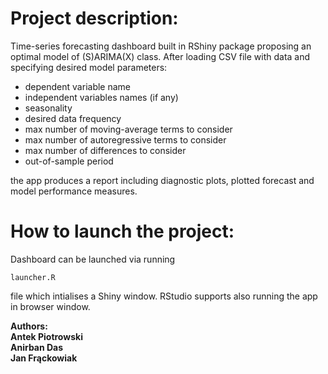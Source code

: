 # Project description:

Time-series forecasting dashboard built in RShiny package proposing an optimal model of (S)ARIMA(X) class. 
After loading CSV file with data and specifying desired model parameters:

- dependent variable name
- independent variables names (if any)
- seasonality 
- desired data frequency
- max number of moving-average terms to consider
- max number of autoregressive terms to consider
- max number of differences to consider
- out-of-sample period

the app produces a report including diagnostic plots, plotted forecast 
and model performance measures.

# How to launch the project:

Dashboard can be launched via running 
```
launcher.R 
```
file which intialises a Shiny window.
RStudio supports also running the app in browser window.

<b>Authors:<b/><br/>
Antek Piotrowski <br/>
Anirban Das <br/>
Jan Frąckowiak <br/>


